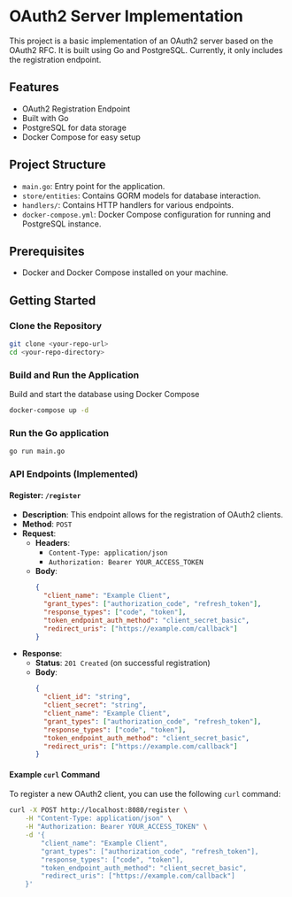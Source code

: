 # OAuth2 Server Implementation

This project is a basic implementation of an OAuth2 server based on the OAuth2 RFC. It is built using Go and PostgreSQL.
Currently, it only includes the registration endpoint.

## Features

- OAuth2 Registration Endpoint
- Built with Go
- PostgreSQL for data storage
- Docker Compose for easy setup

## Project Structure

- `main.go`: Entry point for the application.
- `store/entities`: Contains GORM models for database interaction.
- `handlers/`: Contains HTTP handlers for various endpoints.
- `docker-compose.yml`: Docker Compose configuration for running and PostgreSQL instance.

## Prerequisites

- Docker and Docker Compose installed on your machine.

## Getting Started

### Clone the Repository

```bash
git clone <your-repo-url>
cd <your-repo-directory>
```

### Build and Run the Application

Build and start the database using Docker Compose

```bash
docker-compose up -d
```

### Run the Go application

```bash
go run main.go
``` 

### API Endpoints (Implemented)

#### Register: `/register`

- **Description**: This endpoint allows for the registration of OAuth2 clients.
- **Method**: `POST`
- **Request**:
    - **Headers**:
        - `Content-Type: application/json`
        - `Authorization: Bearer YOUR_ACCESS_TOKEN`
    - **Body**:
      ```json
      {
        "client_name": "Example Client",
        "grant_types": ["authorization_code", "refresh_token"],
        "response_types": ["code", "token"],
        "token_endpoint_auth_method": "client_secret_basic",
        "redirect_uris": ["https://example.com/callback"]
      }
      ```
- **Response**:
    - **Status**: `201 Created` (on successful registration)
    - **Body**:
      ```json
      {
        "client_id": "string",
        "client_secret": "string",
        "client_name": "Example Client",
        "grant_types": ["authorization_code", "refresh_token"],
        "response_types": ["code", "token"],
        "token_endpoint_auth_method": "client_secret_basic",
        "redirect_uris": ["https://example.com/callback"]
      }
      ```

#### Example `curl` Command

To register a new OAuth2 client, you can use the following `curl` command:

```bash
curl -X POST http://localhost:8080/register \
    -H "Content-Type: application/json" \
    -H "Authorization: Bearer YOUR_ACCESS_TOKEN" \
    -d '{
        "client_name": "Example Client",
        "grant_types": ["authorization_code", "refresh_token"],
        "response_types": ["code", "token"],
        "token_endpoint_auth_method": "client_secret_basic",
        "redirect_uris": ["https://example.com/callback"]
    }'
```